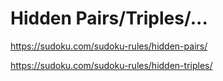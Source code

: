 ﻿# Hidden Pairs/Triples/...

https://sudoku.com/sudoku-rules/hidden-pairs/

https://sudoku.com/sudoku-rules/hidden-triples/